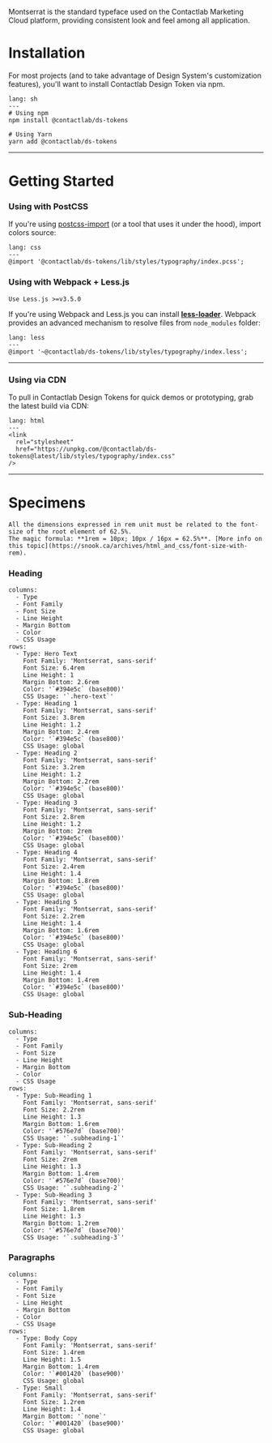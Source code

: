 Montserrat is the standard typeface used on the Contactlab Marketing Cloud platform, providing consistent look and feel among all application.

# Installation

For most projects (and to take advantage of Design System's customization features), you'll want to install Contactlab Design Token via npm.

```code
lang: sh
---
# Using npm
npm install @contactlab/ds-tokens

# Using Yarn
yarn add @contactlab/ds-tokens
```

---

# Getting Started

### Using with PostCSS

If you're using [postcss-import](https://github.com/postcss/postcss-import) (or a tool that uses it under the hood), import colors source:

```code
lang: css
---
@import '@contactlab/ds-tokens/lib/styles/typography/index.pcss';
```

### Using with Webpack + Less.js

```hint
Use Less.js >=v3.5.0
```

If you're using Webpack and Less.js you can install [**less-loader**](https://github.com/webpack-contrib/less-loader). Webpack provides an advanced mechanism to resolve files from `node_modules` folder:

```code
lang: less
---
@import '~@contactlab/ds-tokens/lib/styles/typography/index.less';
```

---

### Using via CDN

To pull in Contactlab Design Tokens for quick demos or prototyping, grab the latest build via CDN:

```code
lang: html
---
<link
  rel="stylesheet"
  href="https://unpkg.com/@contactlab/ds-tokens@latest/lib/styles/typography/index.css"
/>
```

---

# Specimens

```hint
All the dimensions expressed in rem unit must be related to the font-size of the root element of 62.5%.
The magic formula: **1rem = 10px; 10px / 16px = 62.5%**. [More info on this topic](https://snook.ca/archives/html_and_css/font-size-with-rem).
```

### Heading

```table|span-6
columns:
  - Type
  - Font Family
  - Font Size
  - Line Height
  - Margin Bottom
  - Color
  - CSS Usage
rows:
  - Type: Hero Text
    Font Family: 'Montserrat, sans-serif'
    Font Size: 6.4rem
    Line Height: 1
    Margin Bottom: 2.6rem
    Color: '`#394e5c` (base800)'
    CSS Usage: '`.hero-text`'
  - Type: Heading 1
    Font Family: 'Montserrat, sans-serif'
    Font Size: 3.8rem
    Line Height: 1.2
    Margin Bottom: 2.4rem
    Color: '`#394e5c` (base800)'
    CSS Usage: global
  - Type: Heading 2
    Font Family: 'Montserrat, sans-serif'
    Font Size: 3.2rem
    Line Height: 1.2
    Margin Bottom: 2.2rem
    Color: '`#394e5c` (base800)'
    CSS Usage: global
  - Type: Heading 3
    Font Family: 'Montserrat, sans-serif'
    Font Size: 2.8rem
    Line Height: 1.2
    Margin Bottom: 2rem
    Color: '`#394e5c` (base800)'
    CSS Usage: global
  - Type: Heading 4
    Font Family: 'Montserrat, sans-serif'
    Font Size: 2.4rem
    Line Height: 1.4
    Margin Bottom: 1.8rem
    Color: '`#394e5c` (base800)'
    CSS Usage: global
  - Type: Heading 5
    Font Family: 'Montserrat, sans-serif'
    Font Size: 2.2rem
    Line Height: 1.4
    Margin Bottom: 1.6rem
    Color: '`#394e5c` (base800)'
    CSS Usage: global
  - Type: Heading 6
    Font Family: 'Montserrat, sans-serif'
    Font Size: 2rem
    Line Height: 1.4
    Margin Bottom: 1.4rem
    Color: '`#394e5c` (base800)'
    CSS Usage: global
```

### Sub-Heading

```table|span-6
columns:
  - Type
  - Font Family
  - Font Size
  - Line Height
  - Margin Bottom
  - Color
  - CSS Usage
rows:
  - Type: Sub-Heading 1
    Font Family: 'Montserrat, sans-serif'
    Font Size: 2.2rem
    Line Height: 1.3
    Margin Bottom: 1.6rem
    Color: '`#576e7d` (base700)'
    CSS Usage: '`.subheading-1`'
  - Type: Sub-Heading 2
    Font Family: 'Montserrat, sans-serif'
    Font Size: 2rem
    Line Height: 1.3
    Margin Bottom: 1.4rem
    Color: '`#576e7d` (base700)'
    CSS Usage: '`.subheading-2`'
  - Type: Sub-Heading 3
    Font Family: 'Montserrat, sans-serif'
    Font Size: 1.8rem
    Line Height: 1.3
    Margin Bottom: 1.2rem
    Color: '`#576e7d` (base700)'
    CSS Usage: '`.subheading-3`'
```

### Paragraphs

```table|span-6
columns:
  - Type
  - Font Family
  - Font Size
  - Line Height
  - Margin Bottom
  - Color
  - CSS Usage
rows:
  - Type: Body Copy
    Font Family: 'Montserrat, sans-serif'
    Font Size: 1.4rem
    Line Height: 1.5
    Margin Bottom: 1.4rem
    Color: '`#001420` (base900)'
    CSS Usage: global
  - Type: Small
    Font Family: 'Montserrat, sans-serif'
    Font Size: 1.2rem
    Line Height: 1.4
    Margin Bottom: '`none`'
    Color: '`#001420` (base900)'
    CSS Usage: global
```
